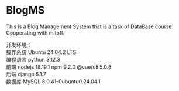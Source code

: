 # BlogMS
This is a Blog Management System that is a task of DataBase course.<br>
Cooperating with mitbff.<br>

开发环境：<br>
操作系统 Ubuntu 24.04.2 LTS<br>
编程语言 python 3.12.3<br>
前端 nodejs 18.19.1 npm 9.2.0 @vue/cli 5.0.8<br>
后端 django 5.1.7<br>
数据库 MySQL 8.0.41-0ubuntu0.24.04.1<br>
